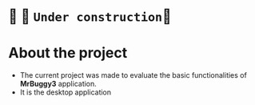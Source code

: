 # :construction_worker: :construction: `Under construction`:construction:
# About the project

* The current project was made to evaluate the basic functionalities of **MrBuggy3** application. 
* It is the desktop application 
